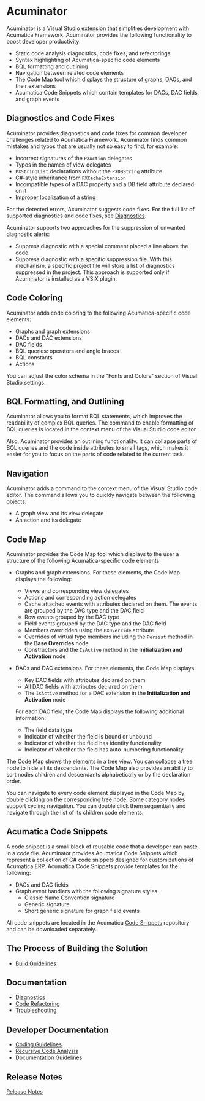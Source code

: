# Acuminator

Acuminator is a Visual Studio extension that simplifies development with Acumatica Framework. 
Acuminator provides the following functionality to boost developer productivity:
* Static code analysis diagnostics, code fixes, and refactorings
* Syntax highlighting of Acumatica-specific code elements
* BQL formatting and outlining
* Navigation between related code elements
* The Code Map tool which displays the structure of graphs, DACs, and their extensions
* Acumatica Code Snippets which contain templates for DACs, DAC fields, and graph events

## Diagnostics and Code Fixes
Acuminator provides diagnostics and code fixes for common developer challenges related to Acumatica Framework.
Acuminator finds common mistakes and typos that are usually not so easy to find, for example:
* Incorrect signatures of the `PXAction` delegates
* Typos in the names of view delegates
* `PXStringList` declarations without the `PXDBString` attribute
* C#-style inheritance from `PXCacheExtension`
* Incompatible types of a DAC property and a DB field attribute declared on it
* Improper localization of a string

For the detected errors, Acuminator suggests code fixes. For the full list of supported diagnostics and code fixes, see [Diagnostics](docs/Summary.md#diagnostics). 

Acuminator supports two approaches for the suppression of unwanted diagnostic alerts:
* Suppress diagnostic with a special comment placed a line above the code
* Suppress diagnostic with a specific suppression file. With this mechanism, a specific project file will store a list of diagnostics suppressed in the project. This approach is supported only if Acuminator is installed as a VSIX plugin. 

## Code Coloring
Acuminator adds code coloring to the following Acumatica-specific code elements:
* Graphs and graph extensions
* DACs and DAC extensions
* DAC fields
* BQL queries: operators and angle braces
* BQL constants
* Actions

You can adjust the color schema in the "Fonts and Colors" section of Visual Studio settings.
 
## BQL Formatting, and Outlining
Acuminator allows you to format BQL statements, which improves the readability of complex BQL queries. The command to enable formatting of BQL queries is located in the context menu of the Visual Studio code editor.

Also, Acuminator provides an outlining functionality. It can collapse parts of BQL queries and the code inside attributes to small tags, which makes it easier for you to focus on the parts of code related to the current task.

## Navigation
Acuminator adds a command to the context menu of the Visual Studio code editor. The command allows you to quickly navigate between the following objects:
* A graph view and its view delegate
* An action and its delegate

## Code Map
Acuminator provides the Code Map tool which displays to the user a structure of the following Acumatica-specific code elements:
* Graphs and graph extensions. For these elements, the Code Map displays the following:
   - Views and corresponding view delegates
   - Actions and corresponding action delegates
   - Cache attached events with attributes declared on them. The events are grouped
   by the DAC type and the DAC field
   - Row events grouped by the DAC type
   - Field events grouped by the DAC type and the DAC field
   - Members overridden using the `PXOverride` attribute 
   - Overrides of virtual type members including the `Persist` method in the **Base Overrides** node 
   - Constructors and the `IsActive` method in the **Initialization and Activation** node 
* DACs and DAC extensions. For these elements, the Code Map displays:
   - Key DAC fields with attributes declared on them
   - All DAC fields with attributes declared on them
   - The `IsActive` method for a DAC extension in the **Initialization and Activation** node 
   
   For each DAC field, the Code Map displays the following additional information:
   - The field data type
   - Indicator of whether the field is bound or unbound
   - Indicator of whether the field has identity functionality
   - Indicator of whether the field has auto-numbering functionality
   
The Code Map shows the elements in a tree view. You can collapse a tree node to hide all its descendants. The Code Map also provides an ability to sort nodes children and descendants alphabetically or by the declaration order.

You can navigate to every code element displayed in the Code Map by double clicking on the corresponding tree node. Some category nodes support cycling navigation. You can double click them sequentially and navigate through the list of its children code elements.

## Acumatica Code Snippets
A code snippet is a small block of reusable code that a developer can paste in a code file.
Acuminator provides Acumatica Code Snippets which represent a collection of C# code snippets designed for customizations of Acumatica ERP. 
Acumatica Code Snippets provide templates for the following:
* DACs and DAC fields
* Graph event handlers with the following signature styles:
   * Classic Name Convention signature
   * Generic signature
   * Short generic signature for graph field events

All code snippets are located in the Acumatica [Code Snippets](https://github.com/Acumatica/CodeSnippets) repository and can be downloaded separately.

## The Process of Building the Solution
* [Build Guidelines](docs/dev/BuildGuidelines/BuildGuidelines.md)

## Documentation
* [Diagnostics](docs/Summary.md#diagnostics)
* [Code Refactoring](docs/Summary.md#code-refactoring)
* [Troubleshooting](docs/dev/Troubleshooting/Troubleshooting.md)

## Developer Documentation
* [Coding Guidelines](docs/dev/CodingGuidelines/CodingGuidelines.md)
* [Recursive Code Analysis](docs/dev/RecursiveCodeAnalysis/RecursiveCodeAnalysis.md)
* [Documentation Guidelines](docs/dev/DocumentationGuidelines/DiagnosticDescription.md)

## Release Notes
[Release Notes](docs/ReleaseNotes.md)
